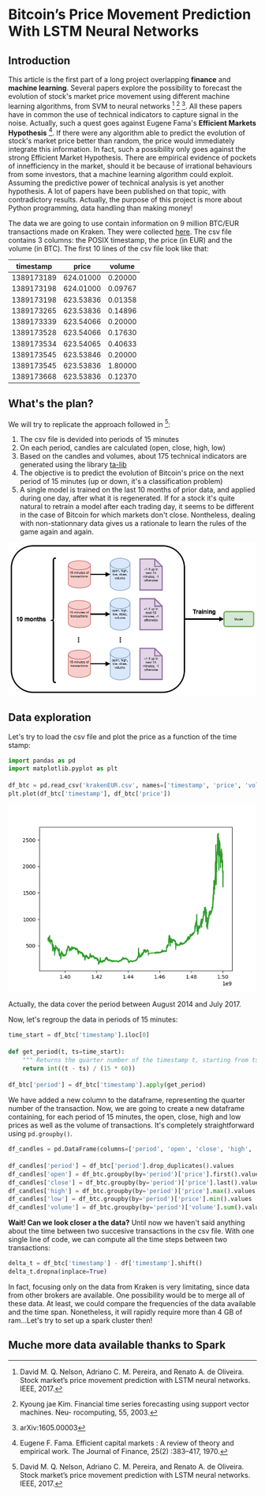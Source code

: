 # Bitcoin’s Price Movement Prediction With LSTM Neural Networks

## Introduction
This article is the first part of a long project overlapping **finance** and **machine learning**. Several papers explore the possibility to forecast the evolution of stock's market price movement using different machine learning algorithms, from SVM to neural networks [^fn1] [^fn2] [^fn3]. All these papers have in common the use of technical indicators to capture signal in the noise. Actually, such a quest goes against Eugene Fama's **Efficient Markets Hypothesis** [^fn4]. If there were any algorithm able to predict the evolution of stock's market price better than random, the price would immediately integrate this information. In fact, such a possibility only goes against the strong Efficient Market Hypothesis. There are empirical evidence of pockets of innefficiency in the market, should it be because of irrational behaviours from some investors, that a machine learning algorithm could exploit. Assuming the predictive power of technical analysis is yet another hypothesis. A lot of papers have been published on that topic, with contradictory results. Actually, the purpose of this project is more about Python programming, data handling than making money!

The data we are going to use contain information on 9 million BTC/EUR transactions made on Kraken. They were collected [here](http://api.bitcoincharts.com/v1/csv/). The csv file contains 3 columns: the POSIX timestamp, the price (in EUR) and the volume (in BTC). The first 10 lines of the csv file look like that: 
  
   | timestamp |     price   | volume|
   |-----------|:-----------:|-------|
   |1389173189 |624.01000    |0.20000|
   |1389173198 |624.01000    |0.09767|
   |1389173198 |623.53836    |0.01358|
   |1389173265 |623.53836    |0.14896|
   |1389173339 |623.54066    |0.20000|
   |1389173528 |623.54066    |0.17630|
   |1389173534 |623.54065    |0.40633|
   |1389173545 |623.53846    |0.20000|
   |1389173545 |623.53836    |1.80000|
   |1389173668 |623.53836    |0.12370|


## What's the plan?
We will try to replicate the approach followed in [^fn1]:
1. The csv file is devided into periods of 15 minutes
2. On each period, candles are calculated (open, close, high, low)
3. Based on the candles and volumes, about 175 technical indicators are generated using the library [ta-lib](http://www.ta-lib.org/)
4. The objective is to predict the evolution of Bitcoin's price on the next period of 15 minutes (up or down, it's a classification problem)
5. A single model is trained on the last 10 months of prior data, and applied during one day, after what it is regenerated. If for a stock it's quite natural to retrain a model after each trading day, it seems to be different in the case of Bitcoin for which markets don't close. Nontheless, dealing with non-stationnary data gives us a rationale to learn the rules of the game again and again.

![Pipeline](crypto.png)

## Data exploration

Let's try to load the csv file and plot the price as a function of the time stamp:
```python
import pandas as pd
import matplotlib.pyplot as plt

df_btc = pd.read_csv('krakenEUR.csv', names=['timestamp', 'price', 'volume'])
plt.plot(df_btc['timestamp'], df_btc['price'])

```
![Price](plot.png)

Actually, the data cover the period between August 2014 and July 2017.

Now, let's regroup the data in periods of 15 minutes:
```python
time_start = df_btc['timestamp'].iloc[0]

def get_period(t, ts=time_start):
	""" Returns the quarter number of the timestamp t, starting from ts """
    return int((t - ts) / (15 * 60))

df_btc['period'] = df_btc['timestamp'].apply(get_period)

```
We have added a new column to the dataframe, representing the quarter number of the transaction. Now, we are going to create a new dataframe containing, for each period of 15 minutes, the open, close, high and low prices as well as the volume of transactions. It's completely straightforward using `pd.groupby()`.
```python
df_candles = pd.DataFrame(columns=['period', 'open', 'close', 'high', 'low', 'volume'])

df_candles['period'] = df_btc['period'].drop_duplicates().values
df_candles['open'] = df_btc.groupby(by='period')['price'].first().values
df_candles['close'] = df_btc.groupby(by='period')['price'].last().values
df_candles['high'] = df_btc.groupby(by='period')['price'].max().values
df_candles['low'] = df_btc.groupby(by='period')['price'].min().values
df_candles['volume'] = df_btc.groupby(by='period')['volume'].sum().values

```
 **Wait! Can we look closer a the data?**
 Until now we haven't said anything about the time between two succesive transactions in the csv file. With one single line of code, we can compute all the time steps between two transactions: 
 ```python
delta_t = df_btc['timestamp'] - df['timestamp'].shift()
delta_t.dropna(inplace=True)

```
In fact, focusing only on the data from Kraken is very limitating, since data from other brokers are available. One possibility would be to merge all of these data. At least, we could compare the frequencies of the data available and the time span. Nonetheless, it will rapidly require more than 4 GB of ram...Let's try to set up a spark cluster then!

## Muche more data available thanks to Spark

[^fn1]: David M. Q. Nelson, Adriano C. M. Pereira, and Renato A. de Oliveira. Stock market’s price movement prediction with LSTM neural networks. IEEE, 2017.
[^fn2]: Kyoung jae Kim. Financial time series forecasting using support vector machines. Neu- rocomputing, 55, 2003.
[^fn3]: arXiv:1605.00003 
[^fn4]: Eugene F. Fama. Efficient capital markets : A review of theory and empirical work. The Journal of Finance, 25(2) :383–417, 1970.
